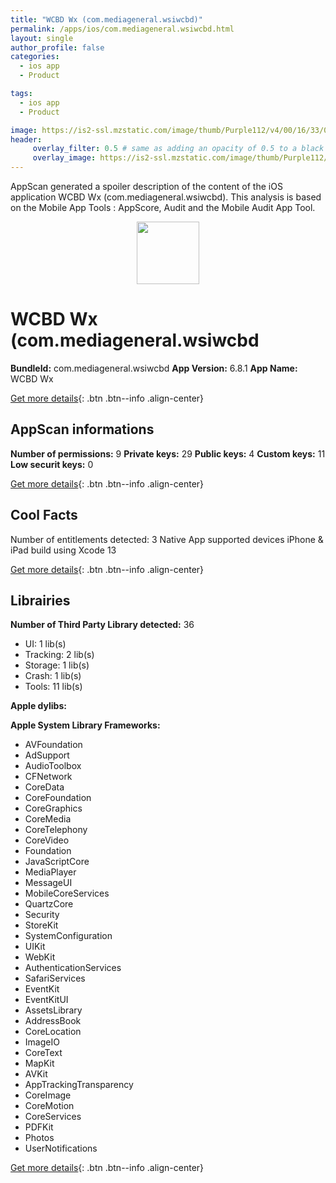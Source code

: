 ```yaml
---
title: "WCBD Wx (com.mediageneral.wsiwcbd)"
permalink: /apps/ios/com.mediageneral.wsiwcbd.html
layout: single
author_profile: false
categories: 
  - ios app 
  - Product 

tags: 
  - ios app 
  - Product 

image: https://is2-ssl.mzstatic.com/image/thumb/Purple112/v4/00/16/33/00163365-321c-9698-4128-008b8dd3c09e/AppIcon-1x_U007emarketing-0-7-0-85-220.jpeg/512x512bb.jpg
header: 
     overlay_filter: 0.5 # same as adding an opacity of 0.5 to a black background
     overlay_image: https://is2-ssl.mzstatic.com/image/thumb/Purple112/v4/00/16/33/00163365-321c-9698-4128-008b8dd3c09e/AppIcon-1x_U007emarketing-0-7-0-85-220.jpeg/512x512bb.jpg
---
```

AppScan generated a spoiler description of the content of the iOS application WCBD Wx (com.mediageneral.wsiwcbd). This analysis is based on the Mobile App Tools : AppScore, Audit and the Mobile Audit App Tool.

  
  
<div style="text-align: center;"><img src="https://is2-ssl.mzstatic.com/image/thumb/Purple112/v4/00/16/33/00163365-321c-9698-4128-008b8dd3c09e/AppIcon-1x_U007emarketing-0-7-0-85-220.jpeg/512x512bb.jpg" width="100" height="100"></div>  
  
# WCBD Wx (com.mediageneral.wsiwcbd

**BundleId:** com.mediageneral.wsiwcbd
**App Version:** 6.8.1
**App Name:** WCBD Wx


[Get more details](/pricing.html){: .btn .btn--info .align-center}  
  
## AppScan informations 

**Number of permissions:** 9
**Private keys:** 29
**Public keys:** 4
**Custom keys:** 11
**Low securit keys:** 0
  
[Get more details](/pricing.html){: .btn .btn--info .align-center}

## Cool Facts

Number of entitlements detected: 3
Native App
supported devices iPhone & iPad
build using Xcode 13
  
[Get more details](/pricing.html){: .btn .btn--info .align-center}

## Librairies 
**Number of Third Party Library detected:** 36
- UI: 1 lib(s)
- Tracking: 2 lib(s)
- Storage: 1 lib(s)
- Crash: 1 lib(s)
- Tools: 11 lib(s)

**Apple dylibs:**


**Apple System Library Frameworks:**
- AVFoundation
- AdSupport
- AudioToolbox
- CFNetwork
- CoreData
- CoreFoundation
- CoreGraphics
- CoreMedia
- CoreTelephony
- CoreVideo
- Foundation
- JavaScriptCore
- MediaPlayer
- MessageUI
- MobileCoreServices
- QuartzCore
- Security
- StoreKit
- SystemConfiguration
- UIKit
- WebKit
- AuthenticationServices
- SafariServices
- EventKit
- EventKitUI
- AssetsLibrary
- AddressBook
- CoreLocation
- ImageIO
- CoreText
- MapKit
- AVKit
- AppTrackingTransparency
- CoreImage
- CoreMotion
- CoreServices
- PDFKit
- Photos
- UserNotifications


  
[Get more details](/pricing.html){: .btn .btn--info .align-center}

